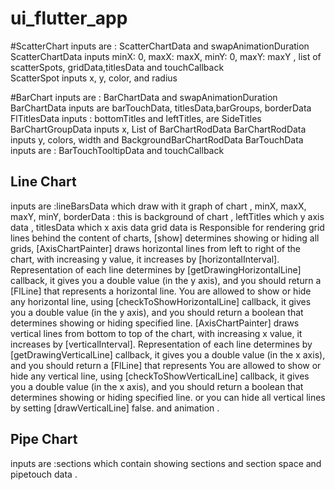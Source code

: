 # ui_flutter_app
#ScatterChart
     inputs are : ScatterChartData and swapAnimationDuration 
       ScatterChartData inputs minX: 0, maxX: maxX, minY: 0, maxY: maxY , list of scatterSpots, gridData,titlesData and touchCallback  
                             ScatterSpot inputs x, y, color, and radius 
                             
#BarChart 
      inputs are : BarChartData and swapAnimationDuration
        BarChartData inputs are barTouchData, titlesData,barGroups, borderData 
                  FlTitlesData inputs :  bottomTitles and leftTitles, are SideTitles 
                  BarChartGroupData inputs x,  List of BarChartRodData 
                          BarChartRodData inputs y, colors, width and BackgroundBarChartRodData 
                  BarTouchData inputs are : BarTouchTooltipData and touchCallback



## Line Chart
inputs are :lineBarsData which draw with it graph of chart ,
  minX,  maxX, maxY, minY, borderData : this is background of chart , leftTitles which y axis data , titlesData which x axis data
  grid data is Responsible for rendering grid lines behind the content of charts,
               [show] determines showing or hiding all grids,
               [AxisChartPainter] draws horizontal lines from left to right of the chart,
               with increasing y value, it increases by [horizontalInterval].
               Representation of each line determines by [getDrawingHorizontalLine] callback,
               it gives you a double value (in the y axis), and you should return a [FlLine] that represents
               a horizontal line.
               You are allowed to show or hide any horizontal line, using [checkToShowHorizontalLine] callback,
               it gives you a double value (in the y axis), and you should return a boolean that determines
               showing or hiding specified line.
               [AxisChartPainter] draws vertical lines from bottom to top of the chart,
               with increasing x value, it increases by [verticalInterval].
               Representation of each line determines by [getDrawingVerticalLine] callback,
               it gives you a double value (in the x axis), and you should return a [FlLine] that represents
               You are allowed to show or hide any vertical line, using [checkToShowVerticalLine] callback,
               it gives you a double value (in the x axis), and you should return a boolean that determines
               showing or hiding specified line.
               or you can hide all vertical lines by setting [drawVerticalLine] false.
and animation .

## Pipe Chart
inputs are :sections which contain showing sections and section space  and pipetouch data .
         